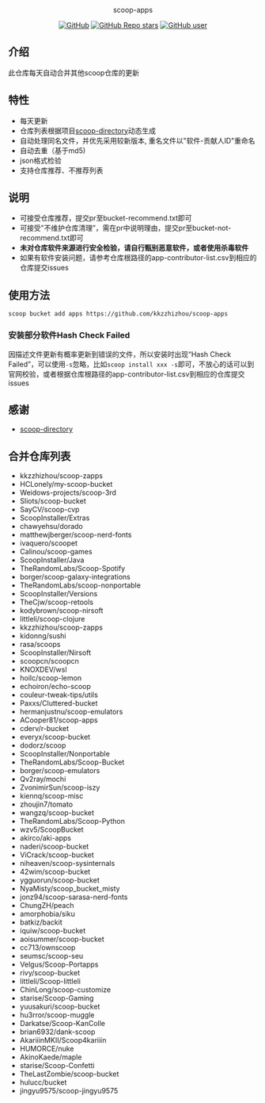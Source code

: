 <p align="center">
  scoop-apps
</p>
<p align="center">
  <a href="https://github.com/kkzzhizhou/scoop-apps"><img alt="GitHub" src="https://img.shields.io/badge/Readme--Style-standard--repository-brightgreen?style=flat-square&color=f83500"/></a>
  <a href="https://github.com/kkzzhizhou/scoop-apps"><img alt="GitHub Repo stars" src="https://img.shields.io/github/stars/kkzzhizhou/scoop-apps?style=flat-square"/></a>
  <a href="https://github.com/kkzzhizhou"><img alt="GitHub user" src="https://img.shields.io/badge/author-kkzzhizhou-brightgreen?style=flat-square"/></a>
</p>


## 介绍

此仓库每天自动合并其他scoop仓库的更新

## 特性

- 每天更新
- 仓库列表根据项目[scoop-directory](https://github.com/rasa/scoop-directory)动态生成
- 自动处理同名文件，并优先采用较新版本, 重名文件以"软件-贡献人ID"重命名
- 自动去重（基于md5)
- json格式检验
- 支持仓库推荐、不推荐列表

## 说明

- 可接受仓库推荐，提交pr至bucket-recommend.txt即可
- 可接受"不维护仓库清理”，需在pr中说明理由，提交pr至bucket-not-recommend.txt即可
- **未对仓库软件来源进行安全检验，请自行甄别恶意软件，或者使用杀毒软件**
- 如果有软件安装问题，请参考仓库根路径的app-contributor-list.csv到相应的仓库提交issues

## 使用方法

```
scoop bucket add apps https://github.com/kkzzhizhou/scoop-apps
```

### 安装部分软件Hash Check Failed



因描述文件更新有概率更新到错误的文件，所以安装时出现“Hash Check Failed”，可以使用`-s`忽略，比如`scoop install xxx -s`即可，不放心的话可以到官网校验，或者根据仓库根路径的app-contributor-list.csv到相应的仓库提交issues

## 感谢

- [scoop-directory](https://github.com/rasa/scoop-directory)

## 合并仓库列表

- kkzzhizhou/scoop-zapps
- HCLonely/my-scoop-bucket
- Weidows-projects/scoop-3rd
- Sliots/scoop-bucket
- SayCV/scoop-cvp
- ScoopInstaller/Extras
- chawyehsu/dorado
- matthewjberger/scoop-nerd-fonts
- ivaquero/scoopet
- Calinou/scoop-games
- ScoopInstaller/Java
- TheRandomLabs/Scoop-Spotify
- borger/scoop-galaxy-integrations
- TheRandomLabs/scoop-nonportable
- ScoopInstaller/Versions
- TheCjw/scoop-retools
- kodybrown/scoop-nirsoft
- littleli/scoop-clojure
- kkzzhizhou/scoop-zapps
- kidonng/sushi
- rasa/scoops
- ScoopInstaller/Nirsoft
- scoopcn/scoopcn
- KNOXDEV/wsl
- hoilc/scoop-lemon
- echoiron/echo-scoop
- couleur-tweak-tips/utils
- Paxxs/Cluttered-bucket
- hermanjustnu/scoop-emulators
- ACooper81/scoop-apps
- cderv/r-bucket
- everyx/scoop-bucket
- dodorz/scoop
- ScoopInstaller/Nonportable
- TheRandomLabs/Scoop-Bucket
- borger/scoop-emulators
- Qv2ray/mochi
- ZvonimirSun/scoop-iszy
- kiennq/scoop-misc
- zhoujin7/tomato
- wangzq/scoop-bucket
- TheRandomLabs/Scoop-Python
- wzv5/ScoopBucket
- akirco/aki-apps
- naderi/scoop-bucket
- ViCrack/scoop-bucket
- niheaven/scoop-sysinternals
- 42wim/scoop-bucket
- ygguorun/scoop-bucket
- NyaMisty/scoop_bucket_misty
- jonz94/scoop-sarasa-nerd-fonts
- ChungZH/peach
- amorphobia/siku
- batkiz/backit
- iquiw/scoop-bucket
- aoisummer/scoop-bucket
- cc713/ownscoop
- seumsc/scoop-seu
- Velgus/Scoop-Portapps
- rivy/scoop-bucket
- littleli/Scoop-littleli
- ChinLong/scoop-customize
- starise/Scoop-Gaming
- yuusakuri/scoop-bucket
- hu3rror/scoop-muggle
- Darkatse/Scoop-KanColle
- brian6932/dank-scoop
- AkariiinMKII/Scoop4kariiin
- HUMORCE/nuke
- AkinoKaede/maple
- starise/Scoop-Confetti
- TheLastZombie/scoop-bucket
- hulucc/bucket
- jingyu9575/scoop-jingyu9575
